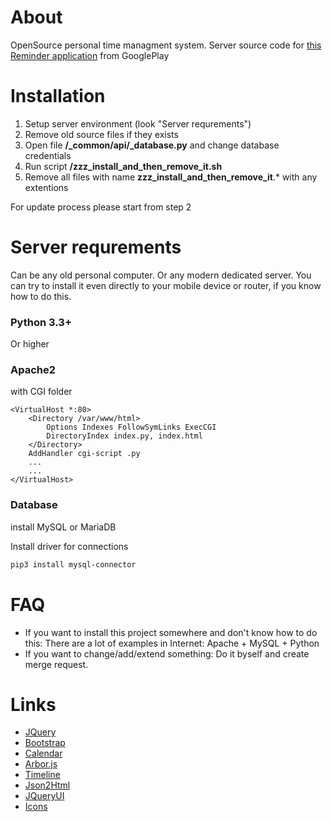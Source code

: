 # About

OpenSource personal time managment system. Server source code for [this Reminder application](https://play.google.com/store/apps/details?id=ru.mcsar.schedule) from GooglePlay

# Installation

1) Setup server environment (look "Server requrements")
2) Remove old source files if they exists
3) Open file **/_common/api/_database.py** and change database credentials
4) Run script **/zzz_install_and_then_remove_it.sh**
5) Remove all files with name **zzz_install_and_then_remove_it**.* with any extentions

For update process please start from step 2

# Server requrements
Can be any old personal computer. Or any modern dedicated server. You can try to install it even directly to your mobile device or router, if you know how to do this.

### Python 3.3+
Or higher

### Apache2
with CGI folder
```
<VirtualHost *:80>
    <Directory /var/www/html>
        Options Indexes FollowSymLinks ExecCGI
        DirectoryIndex index.py, index.html
    </Directory>
    AddHandler cgi-script .py
    ...
    ...
</VirtualHost>
```

### Database
install MySQL or MariaDB

Install driver for connections
```bash
pip3 install mysql-connector
```

# FAQ
- If you want to install this project somewhere and don't know how to do this: There are a lot of examples in Internet: Apache + MySQL + Python
- If you want to change/add/extend something: Do it byself and create merge request.

# Links
- [JQuery](https://jquery.com/)
- [Bootstrap](https://getbootstrap.com/)
- [Calendar](https://github.com/fullcalendar/fullcalendar)
- [Arbor.js](https://github.com/samizdatco/arbor)
- [Timeline](https://github.com/CodyHouse/vertical-timeline)
- [Json2Html](https://github.com/wtf-develop/JSONtemplate)
- [JQueryUI](https://jqueryui.com/)
- [Icons](https://github.com/feathericons/feather)
